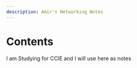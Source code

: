 ```yaml
---
description: Amir's Networking Notes
---
```


# Contents

I am Studying for CCIE and I will use here as notes

